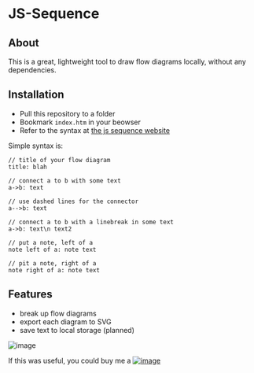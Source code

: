 # JS-Sequence

## About
This is a great, lightweight tool to draw flow diagrams locally, without any dependencies.

## Installation

* Pull this repository to a folder
* Bookmark `index.htm` in your beowser
* Refer to the syntax at [the js sequence website](https://bramp.github.io/js-sequence-diagrams/)

Simple syntax is:
```
// title of your flow diagram
title: blah

// connect a to b with some text
a->b: text

// use dashed lines for the connector
a-->b: text

// connect a to b with a linebreak in some text
a->b: text\n text2

// put a note, left of a
note left of a: note text

// pit a note, right of a
note right of a: note text
```

## Features
* break up flow diagrams
* export each diagram to SVG
* save text to local storage (planned)

![image](https://user-images.githubusercontent.com/564911/171313023-28630025-f342-4006-9de5-30984d164b3b.png)


If this was useful, you could buy me a <a href="https://www.buymeacoffee.com/shailens">![image](https://user-images.githubusercontent.com/564911/171313635-4bf90878-9335-4313-8809-83d9f2929166.png)</a>
